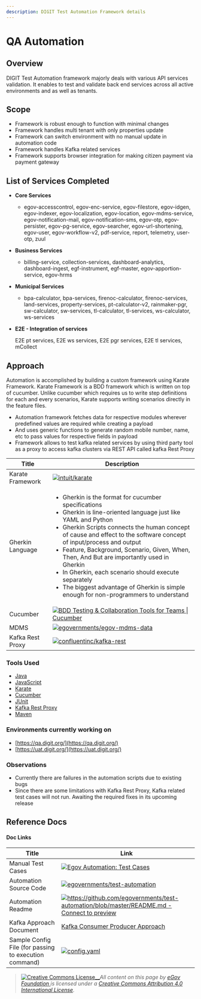 ```yaml
---
description: DIGIT Test Automation Framework details
---
```


# QA Automation

## Overview

DIGIT Test Automation framework majorly deals with various API services validation. It enables to test and validate back end services across all active environments and as well as tenants.

## Scope

* Framework is robust enough to function with minimal changes
* Framework handles multi tenant with only properties update
* Framework can switch environment with no manual update in automation code
* Framework handles Kafka related services
* Framework supports browser integration for making citizen payment via payment gateway

## List of Services Completed

* **Core Services**
  * egov-accesscontrol, egov-enc-service, egov-filestore, egov-idgen, egov-indexer, egov-localization, egov-location, egov-mdms-service, egov-notification-mail, egov-notification-sms, egov-otp, egov-persister, egov-pg-service, egov-searcher, egov-url-shortening, egov-user, egov-workflow-v2, pdf-service, report, telemetry, user-otp, zuul
* **Business Services**
  * billing-service, collection-services, dashboard-analytics, dashboard-ingest, egf-instrument, egf-master, egov-apportion-service, egov-hrms
* **Municipal Services**
  * bpa-calculator, bpa-services, firenoc-calculator, firenoc-services, land-services, property-services, pt-calculator-v2, rainmaker-pgr, sw-calculator, sw-services, tl-calculator, tl-services, ws-calculator, ws-services
*   **E2E - Integration of services**

    E2E pt services, E2E ws services, E2E pgr services, E2E tl services, mCollect

## Approach

Automation is accomplished by building a custom framework using Karate Framework. Karate Framework is a BDD framework which is written on top of cucumber. Unlike cucumber which requires us to write step definitions for each and every scenarios, Karate supports writing scenarios directly in the feature files.

* Automation framework fetches data for respective modules wherever predefined values are required while creating a payload
* And uses generic functions to generate random mobile number, name, etc to pass values for respective fields in payload
* Framework allows to test kafka related services by using third party tool as a proxy to access kafka clusters via REST API called kafka Rest Proxy

| **Title**        | **Description**                                                                                                                                                                                                                                                                                                                                                                                                                                                                                                              |
| ---------------- | ---------------------------------------------------------------------------------------------------------------------------------------------------------------------------------------------------------------------------------------------------------------------------------------------------------------------------------------------------------------------------------------------------------------------------------------------------------------------------------------------------------------------------- |
| Karate Framework |  [![](https://github.com/fluidicon.png)intuit/karate](https://github.com/intuit/karate)                                                                                                                                                                                                                                                                                                                                                                                                                                      |
| Gherkin Language | <ul><li>Gherkin is the format for cucumber specifications</li><li>Gherkin is line-oriented language just like YAML and Python</li><li>Gherkin Scripts connects the human concept of cause and effect to the software concept of input/process and output</li><li>Feature, Background, Scenario, Given, When, Then, And But are importantly used in Gherkin</li><li>In Gherkin, each scenario should execute separately</li><li>The biggest advantage of Gherkin is simple enough for non-programmers to understand</li></ul> |
| Cucumber         |  [![](https://cucumber.io/cucumber/assets/img/favicon.png)BDD Testing & Collaboration Tools for Teams \| Cucumber](https://cucumber.io/)                                                                                                                                                                                                                                                                                                                                                                                     |
| MDMS             | [![](https://github.com/fluidicon.png)egovernments/egov-mdms-data](https://github.com/egovernments/egov-mdms-data)                                                                                                                                                                                                                                                                                                                                                                                                           |
| Kafka Rest Proxy | [![](https://github.com/fluidicon.png)confluentinc/kafka-rest](https://github.com/confluentinc/kafka-rest)                                                                                                                                                                                                                                                                                                                                                                                                                   |

### Tools Used

* [Java](https://www.java.com/en/)
* [JavaScript](https://developer.mozilla.org/en-US/docs/Web/JavaScript)
* [Karate](https://github.com/intuit/karate)
* [Cucumber](https://cucumber.io/docs/cucumber/api/)
* [JUnit](https://junit.org/junit4/)
* [Kafka Rest Proxy](https://github.com/confluentinc/kafka-rest)
* [Maven](https://maven.apache.org)

### Environments currently working on

* [https://qa.digit.org/](https://qa.digit.org/)
* [https://uat.digit.org/](https://uat.digit.org/)

### Observations

* Currently there are failures in the automation scripts due to existing bugs
* Since there are some limitations with Kafka Rest Proxy, Kafka related test cases will not run. Awaiting the required fixes in its upcoming release

## Reference Docs

#### Doc Links <a href="#doc-links" id="doc-links"></a>

| **Title**                                             | **Link**                                                                                                                                                                                                            |
| ----------------------------------------------------- | ------------------------------------------------------------------------------------------------------------------------------------------------------------------------------------------------------------------- |
| Manual Test Cases                                     | [![](https://ssl.gstatic.com/docs/spreadsheets/favicon3.ico)Egov Automation: Test Cases](https://docs.google.com/spreadsheets/d/16BdbxgE4z38atk6MZBCRcw4\_D4fL0AHEvblqGPSYJ\_s/edit?usp=sharing)                    |
| Automation Source Code                                | [![](https://github.com/fluidicon.png)egovernments/test-automation](https://github.com/egovernments/test-automation)                                                                                                |
| Automation Readme                                     | [![](https://github.githubassets.com/favicon.ico)https://github.com/egovernments/test-automation/blob/master/README.md - Connect to preview](https://github.com/egovernments/test-automation/blob/master/README.md) |
| Kafka Approach Document                               | [Kafka Consumer Producer Approach](https://digit-discuss.atlassian.net/wiki/spaces/DD/pages/1540587710/Kafka+Consumer+Producer+Approach)                                                                            |
| Sample Config File (for passing to execution command) | [![](https://ssl.gstatic.com/images/branding/product/1x/drive\_2020q4\_32dp.png)config.yaml](https://drive.google.com/file/d/19XDqJErhGrNegrmI2AxL9dsDqubxaWdo/view?usp=sharing)                                    |

> [![Creative Commons License](https://i.creativecommons.org/l/by/4.0/80x15.png)\_\_](http://creativecommons.org/licenses/by/4.0/)_All content on this page by_ [_eGov Foundation_ ](https://egov.org.in/)_is licensed under a_ [_Creative Commons Attribution 4.0 International License_](http://creativecommons.org/licenses/by/4.0/)_._
